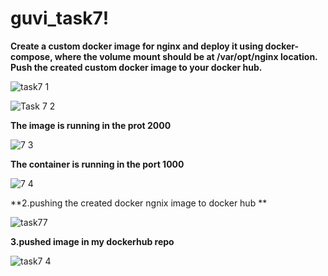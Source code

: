 # guvi_task7!

**Create a custom docker image for nginx and deploy it using docker-compose, where the volume mount should be at /var/opt/nginx location. Push the created custom docker image to your docker hub.**

![task7 1](https://github.com/suganyaanbalagan123/guvi_task7/assets/133192593/bd23d704-5a58-4fcf-b382-a65633b29490)

![Task 7 2](https://github.com/suganyaanbalagan123/guvi_task7/assets/133192593/2d1092ae-7655-4023-b78d-9e1a829c9613)

**The image is running in the prot 2000**

![7 3](https://github.com/suganyaanbalagan123/guvi_task7/assets/133192593/311857f0-a844-4569-baf1-af4d79a73814)

**The container is running in the port 1000**

![7 4](https://github.com/suganyaanbalagan123/guvi_task7/assets/133192593/0aeeba18-65ce-4e1e-a0af-910613d6f111)

**2.pushing the created docker ngnix image to docker hub
**

![task77](https://github.com/suganyaanbalagan123/guvi_task7/assets/133192593/aa05ac4d-a509-415f-8d1b-fb1ed5f8178d)

**3.pushed image in my dockerhub repo**

![task7 4](https://github.com/suganyaanbalagan123/guvi_task7/assets/133192593/6745b1a2-617b-4ebc-8ac6-3d70728e8031)
